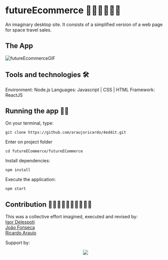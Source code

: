# futureEcommerce 🚀👩‍🚀👨‍🚀👾
An imaginary desktop site. It consists of a simplified version of a web page for space travel sales.

## The App
![futureEcommerceGIF](https://user-images.githubusercontent.com/56797122/89335027-d6198f00-d66d-11ea-987c-e2b403cf513b.gif)


## Tools and technologies 🛠
Environment: Node.js
Languages: Javascript | CSS | HTML
Framework: ReactJS

## Running the app 🏃‍♂️

On your terminal, type:
```
git clone https://github.com/araujoricardo/4eddit.git
```

Enter on project folder
```
cd futureECommerce/futureECommerce
```

Install dependencies:
```
npm install
```

Execute the application:
```
npm start
```

## Contribution 🧙‍♂️🦹‍♀️🧛‍♀️🧜‍♂️🧟‍♀️

This was a collective effort imagined, executed and revised by:</br>
[Igor Delespoti](https://github.com/igordelesposti)</br>
[João Fonseca](https://github.com/joaopf4)</br>
[Ricardo Araujo](https://github.com/araujoricardo)</br>

Support by: 
<p align="center">
<img src="https://uploads-ssl.webflow.com/5e790d30d198385b09366d8f/5eb17dfd4a07be86d2b8951e_Labenu_principal_slogan.png"/>
</p>
